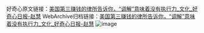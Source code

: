 好奇心原文链接：[美国第三赚钱的律所告诉你，“调解”意味着没有执行力_文化_好奇心日报-赵慧](https://www.qdaily.com/articles/789.html)
WebArchive归档链接：[美国第三赚钱的律所告诉你，“调解”意味着没有执行力_文化_好奇心日报-赵慧](http://web.archive.org/web/20170725172657/http://www.qdaily.com/articles/789.html)
![image](http://ww3.sinaimg.cn/large/007d5XDply1g3v43z0rw8j30u031l7wh)